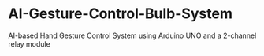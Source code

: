 # AI-Gesture-Control-Bulb-System
AI-based Hand Gesture Control System using Arduino UNO and a 2-channel relay module

